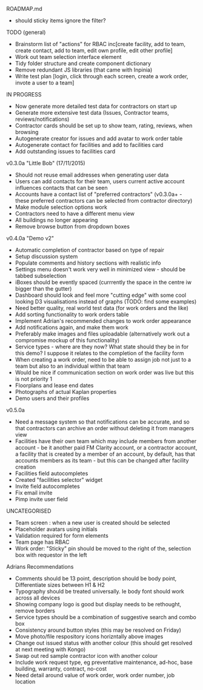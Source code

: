 ROADMAP.md

- should sticky items ignore the filter?

TODO (general)
- Brainstorm list of "actions" for RBAC inc[create facility, add to team, create contact, add to team, edit own profile, edit other profile]
- Work out team selection interface element
- Tidy folder structure and create component dictionary 
- Remove redundant JS libraries (that came with Inpinia)
- Write test plan [login, click through each screen, create a work order, invote a user to a team]


IN PROGRESS
- Now generate more detailed test data for contractors on start up
- Generate more extensive test data (Issues, Contractor teams, reviews/notifications)
- Contractor cards should be set up to show team, rating, reviews, when browsing
- Autogenerate creator for issues and add avatar to work order table
- Autogenerate contact for facilities and add to facilities card
- Add outstanding issues to facilities card

v0.3.0a "Little Bob" (17/11/2015)
- Should not reuse email addresses when generating user data
- Users can add contacts for their team, users current active account influences contacts that can be seen
- Accounts have a contact list of "preferred contractors" (v0.3.0a+ - these preferred contractors can be selected from contractor directory)
- Make module selection options work
- Contractors need to have a different menu view
- All buildings no longer appearing
- Remove browse button from dropdown boxes


v0.4.0a "Demo v2"
- Automatic completion of contractor based on type of repair
- Setup discussion system
- Populate comments and history sections with realistic info
- Settings menu doesn't work very well in minimized view - should be tabbed subselection
- iBoxes should be evently spaced (currrently the space in the centre iw bigger than the gutter)
- Dashboard should look and feel more "cutting edge" with some cool looking D3 visualisations instead of graphs (TODO: find some examples)
- Need better quality, real world test data (for work orders and the like)
- Add sorting functionality to work orders table
- Implement Adrian's recommended changes to work order appearance
- Add notifications again, and make them work
- Preferably make images and files uploadable (alternatively work out a compromise mockup of this functionality)
- Service types - where are they now? What state should they be in for this demo? I suppose it relates to the completion of the facility form
- When creating a work order, need to be able to assign job not just to a team but also to an individual within that team
- Would be nice if communication section on work order was live but this is not priority 1
- Floorplans and lease end dates
- Photographs of actual Kaplan properties
- Demo users and their profiles

v0.5.0a
- Need a message system so that notifications can be accurate, and so that contractors can archive an order without deleting it from managers view
- Facilities have their own team which may include members from another account - be it another paid FM Clarity account, or a contractor account, a facility that is created by a member of an account, by default, has that accounts members as its team - but this can be changed after facility creation
- Facilities field autocompletes
- Created "facilities selector" widget
- Invite field autocompletes
- Fix email invite
- Pimp invite user field

UNCATEGORISED
- Team screen : when a new user is created should be selected
- Placeholder avatars using initials
- Validation required for form elements
- Team page has RBAC
- Work order: "Sticky" pin should be moved to the right of the, selection box with requestor in the left

Adrians Recommendations
- Comments should be 13 point, description should be body point, Differentiate sizes between H1 & H2
- Typography should be treated universally. Ie body font should work across all devices
- Showing company logo is good but display needs to be rethought, remove borders
- Service types should be a combination of suggestive search and combo box
- Consistency around button styles (this may be resolved on Friday)
- Move photo/file respository icons horizntally above images
- Change out issued status with another colour (this should get resolved at next meeting with Kongo)
- Swap out red sample contractor icon with another colour
- Include work request type, eg preventative maintenance, ad-hoc, base building, warranty, contract, no-cost
- Need detail around value of work order, work order number, job location 

